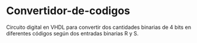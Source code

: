 # Convertidor-de-codigos
Circuito digital en VHDL para convertir dos cantidades binarias de 4 bits en diferentes códigos según dos entradas binarias R y S. 
